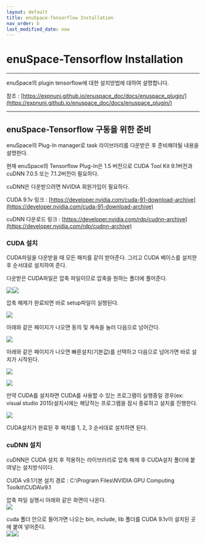```yaml
---
layout: default
title: enuSpace-Tensorflow Installation
nav_order: b
last_modified_date: now
---
```

# enuSpace-Tensorflow Installation

---

enuSpace의 plugin tensorflow에 대한 설치방법에 대하여 설명합니다.

참조 : [https://expnuni.github.io/enuspace_doc/docs/enuspace_plugin/](https://expnuni.github.io/enuspace_doc/docs/enuspace_plugin/)

---

## enuSpace-Tensorflow 구동을 위한 준비

enuSpace의 Plug-In manager로 task 라이브러리를 다운받은 후 준비해야될 내용을 설명한다.

현재 enuSpace의 Tensorflow Plug-In은 1.5 버전으로 CUDA Tool Kit 9.1버전과 cuDNN 7.0.5 또는 7.1.2버전이 필요하다.

cuDNN은 다운받으려면 NVIDIA 회원가입이 필요하다.

CUDA 9.1v 링크 : [https://developer.nvidia.com/cuda-91-download-archive](https://developer.nvidia.com/cuda-91-download-archive)

cuDNN 다운로드 링크 : [https://developer.nvidia.com/rdp/cudnn-archive](https://developer.nvidia.com/rdp/cudnn-archive)

### CUDA 설치

CUDA파일을 다운받을 때 모든 패치를 같이 받아준다. 그리고 CUDA 베이스를 설치한 후 순서대로 설치하여 준다.

다운받은 CUDA파일은 압축 파일이므로 압축을 원하는 폴더에 풀어준다.

![](./assets/installation/CUDA_install_select_folder.png)![](./assets/installation/CUDA_setup.png)

압축 해제가 완료되면 바로 setup파일이 실행된다.

![](./assets/installation/setup_window.png)

아래와 같은 페이지가 나오면 동의 및 계속을 눌러 다음으로 넘어간다.

![](./assets/installation/setup_page1.png)

아래와 같은 페이지가 나오면 빠른설치\(기본값\)를 선택하고 다음으로 넘어가면 바로 설치가 시작된다.

![](./assets/installation/setup_page2.png)

![](./assets/installation/setup_start.png)

만약 CUDA를 설치하면 CUDA를 사용할 수 있는 프로그램이 실행중일 경우\(ex: visual studio 2015\)설치시에는 해당하는 프로그램을 잠시 종료하고 설치를 진행한다.

![](./assets/installation/setup_visual_using_error.png)

CUDA설치가 완료된 후 패치를 1, 2, 3 순서대로 설치하면 된다.



### cuDNN 설치

cuDNN은 CUDA 설치 후 적용하는 라이브러리로 압축 해제 후 CUDA설치 폴더에 붙여넣는 설치방식이다.

CUDA v9.1기본 설치 경로 : C:\Program Files\NVIDIA GPU Computing Toolkit\CUDA\v9.1

압축 파일 실행시 아래와 같은 화면이 나온다.  
![](./assets/installation/cuDNN_zip_open.png)

cuda 폴더 안으로 들어가면 나오는 bin, include, lib 폴더를 CUDA 9.1v이 설치된 곳에 붙여 넣어준다.  
![](./assets/installation/cuDNN_folder.png)![](./assets/installation/cuDNN_paste_folder.png)



